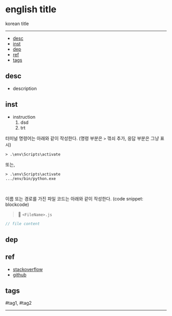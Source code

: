 # english title

korean title

--------------------------


- [desc](#desc)
- [inst](#inst)
- [dep](#dep)
- [ref](#ref)
- [tags](#tags)

## desc
- description

## inst
- instruction
  1. dsd
  2. trt

터미널 명령어는 아래와 같이 작성한다. 
(명령 부분은 `>` 꺾쇠 추가, 응답 부분은 그냥 표시)

`> .\env\Scripts\activate`

또는,

```
> .\env\Scripts\activate
.../env/bin/python.exe
```

<br/>


이름 또는 경로를 가진 파일 코드는 아래와 같이 작성한다. (code snippet: blockcode)
> 📂 `<FileName>.js`
```js
// file content
```


## dep

## ref
  - [stackoverflow](https://stackoverflow.com/questions/)
  - [github](https://github.com/Epikem)

## tags
  #tag1, #tag2



--------------------------


 